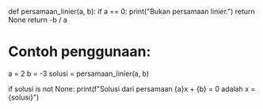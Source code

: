 def persamaan_linier(a, b):
    if a == 0:
        print("Bukan persamaan linier.")
        return None
    return -b / a

# Contoh penggunaan:
a = 2
b = -3
solusi = persamaan_linier(a, b)

if solusi is not None:
    print(f"Solusi dari persamaan {a}x + {b} = 0 adalah x = {solusi}")
